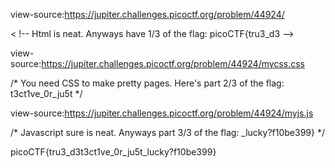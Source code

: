 view-source:https://jupiter.challenges.picoctf.org/problem/44924/ <br>

< !-- Html is neat. Anyways have 1/3 of the flag: picoCTF{tru3_d3 --> <br>

view-source:https://jupiter.challenges.picoctf.org/problem/44924/mycss.css <br>

/* You need CSS to make pretty pages. Here's part 2/3 of the flag: t3ct1ve_0r_ju5t */ <br>

view-source:https://jupiter.challenges.picoctf.org/problem/44924/myjs.js <br>

/* Javascript sure is neat. Anyways part 3/3 of the flag: _lucky?f10be399} */ <br>

picoCTF{tru3_d3t3ct1ve_0r_ju5t_lucky?f10be399} <br>
